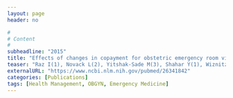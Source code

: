 ```yaml
---
layout: page
header: no

#
# Content
#
subheadline: "2015"
title: "Effects of changes in copayment for obstetric emergency room visits on the utilization of obstetric emergency rooms."
teaser: "Raz I(1), Novack L(2), Yitshak-Sade M(3), Shahar Y(1), Wiznitzer A(4), Sergienko R(5), Warshawsky-Livne L(6)."
externalURL: "https://www.ncbi.nlm.nih.gov/pubmed/26341842"
categories: [Publications]
tags: [Health Management, OBGYN, Emergency Medicine]
---
```

